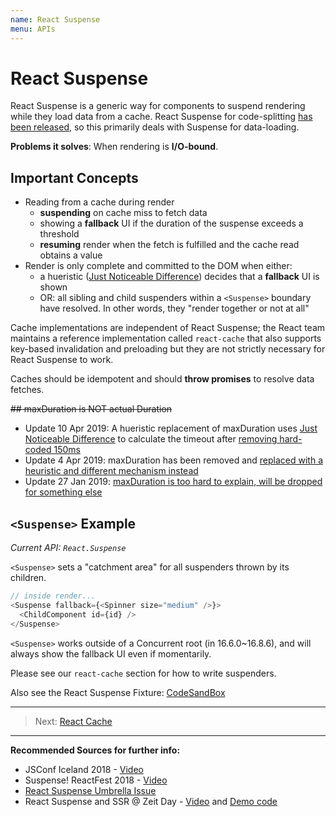 ```yaml
---
name: React Suspense
menu: APIs
---
```


# React Suspense

React Suspense is a generic way for components to suspend rendering while they load data from a cache. React Suspense for code-splitting [has been released](https://reactjs.org/blog/2018/10/23/react-v-16-6.html), so this primarily deals with Suspense for data-loading.

**Problems it solves**: When rendering is **I/O-bound**.

## Important Concepts

- Reading from a cache during render
  - **suspending** on cache miss to fetch data
  - showing a **fallback** UI if the duration of the suspense exceeds a threshold
  - **resuming** render when the fetch is fulfilled and the cache read obtains a value
- Render is only complete and committed to the DOM when either:
  - a hueristic ([Just Noticeable Difference](https://github.com/facebook/react/pull/15367)) decides that a **fallback** UI is shown
  - OR: all sibling and child suspenders within a `<Suspense>` boundary have resolved. In other words, they "render together or not at all"

Cache implementations are independent of React Suspense;
the React team maintains a reference implementation called `react-cache`
that also supports key-based invalidation and preloading but they are not strictly necessary for React Suspense to work.

Caches should be idempotent and should **throw promises** to resolve data fetches.

~~## maxDuration is NOT actual Duration~~

- Update 10 Apr 2019: A hueristic replacement of maxDuration uses [Just Noticeable Difference](https://github.com/facebook/react/pull/15367) to calculate the timeout after [removing hard-coded 150ms](https://github.com/facebook/react/pull/15367/files#diff-a409dc1b2c8ece1cc1fa28fe42b481ceL1829)
- Update 4 Apr 2019: maxDuration has been removed and [replaced with a heuristic and different mechanism instead](https://github.com/facebook/react/pull/15272)
- Update 27 Jan 2019: [maxDuration is too hard to explain, will be dropped for something else](https://twitter.com/sebmarkbage/status/1089704030920556549)

## `<Suspense>` Example

_Current API: `React.Suspense`_

`<Suspense>` sets a "catchment area" for all suspenders thrown by its children.

```js
// inside render...
<Suspense fallback={<Spinner size="medium" />}>
  <ChildComponent id={id} />
</Suspense>
```

`<Suspense>` works outside of a Concurrent root (in 16.6.0~16.8.6), and will always show the fallback UI even if momentarily.

Please see our `react-cache` section for how to write suspenders.

Also see the React Suspense Fixture: [CodeSandBox](https://codesandbox.io/s/w0n9ok3mqw)

---

> Next: [React Cache](/apis/react-cache.md)

---

**Recommended Sources for further info:**

- JSConf Iceland 2018 - [Video](https://www.youtube.com/watch?v=nLF0n9SACd4)
- Suspense! ReactFest 2018 - [Video](https://www.youtube.com/watch?v=6g3g0Q_XVb4)
- [React Suspense Umbrella Issue](https://github.com/facebook/react/issues/13206)
- React Suspense and SSR @ Zeit Day - [Video](https://www.youtube.com/watch?v=z-6JC0_cOns) and [Demo code](https://github.com/acdlite/suspense-ssr-demo)
